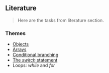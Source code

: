 ## Literature

> Here are the tasks from literature section.

### Themes

- [Objects](https://github.com/Vahan11/first_repo/tree/main/lesson-04-29-04-2021/literature_section_tasks/objects)
- [Arrays](https://github.com/Vahan11/first_repo/tree/main/lesson-04-29-04-2021/literature_section_tasks/arrays)
- [Conditional branching](https://github.com/Vahan11/first_repo/tree/main/lesson-04-29-04-2021/literature_section_tasks/conditional_branching)
- [The _switch_ statement](https://github.com/Vahan11/first_repo/tree/main/lesson-04-29-04-2021/literature_section_tasks/switch_statement)
- Loops: _while_ and _for_